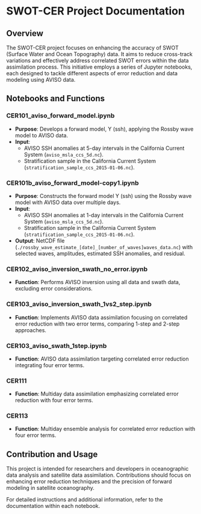 # SWOT-CER Project Documentation

## Overview
The SWOT-CER project focuses on enhancing the accuracy of SWOT (Surface Water and Ocean Topography) data. It aims to reduce cross-track variations and effectively address correlated SWOT errors within the data assimilation process. This initiative employs a series of Jupyter notebooks, each designed to tackle different aspects of error reduction and data modeling using AVISO data.

## Notebooks and Functions

### CER101_aviso_forward_model.ipynb
- **Purpose**: Develops a forward model, Y (ssh), applying the Rossby wave model to AVISO data.
- **Input**:
  - AVISO SSH anomalies at 5-day intervals in the California Current System (`aviso_msla_ccs_5d.nc`).
  - Stratification sample in the California Current System (`stratification_sample_ccs_2015-01-06.nc`).

### CER101b_aviso_forward_model-copy1.ipynb
- **Purpose**: Constructs the forward model Y (ssh) using the Rossby wave model with AVISO data over multiple days.
- **Input**:
  - AVISO SSH anomalies at 1-day intervals in the California Current System (`aviso_msla_ccs_5d.nc`).
  - Stratification sample in the California Current System (`stratification_sample_ccs_2015-01-06.nc`).
- **Output**: NetCDF file (`./rossby_wave_estimate_[date]_[number_of_waves]waves_data.nc`) with selected waves, amplitudes, estimated SSH anomalies, and residual.

### CER102_aviso_inversion_swath_no_error.ipynb
- **Function**: Performs AVISO inversion using all data and swath data, excluding error considerations.

### CER103_aviso_inversion_swath_1vs2_step.ipynb
- **Function**: Implements AVISO data assimilation focusing on correlated error reduction with two error terms, comparing 1-step and 2-step approaches.

### CER103_aviso_swath_1step.ipynb
- **Function**: AVISO data assimilation targeting correlated error reduction integrating four error terms.

### CER111
- **Function**: Multiday data assimilation emphasizing correlated error reduction with four error terms.

### CER113
- **Function**: Multiday ensemble analysis for correlated error reduction with four error terms.

## Contribution and Usage
This project is intended for researchers and developers in oceanographic data analysis and satellite data assimilation. Contributions should focus on enhancing error reduction techniques and the precision of forward modeling in satellite oceanography.

For detailed instructions and additional information, refer to the documentation within each notebook.
